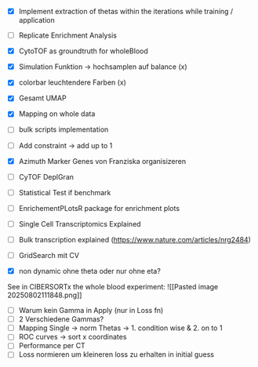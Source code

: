 - [x] Implement extraction of thetas within the iterations while training / application
- [ ] Replicate Enrichment Analysis 
- [x] CytoTOF as groundtruth for wholeBlood
- [x] Simulation Funktion -> hochsamplen auf balance  (x)
- [x] colorbar leuchtendere Farben (x)
- [x] Gesamt UMAP
- [x] Mapping on whole data
- [ ] bulk scripts implementation 
- [ ] Add constraint -> add up to 1
- [x] Azimuth Marker Genes von Franziska organisizeren
- [ ] CyTOF DeplGran
- [ ] Statistical Test if benchmark
- [ ] EnrichementPLotsR package for enrichment plots
- [ ] Single Cell Transcriptomics Explained
- [ ] Bulk transcription explained (https://www.nature.com/articles/nrg2484)
- [ ] GridSearch mit CV
- [x] non dynamic ohne theta oder nur ohne eta?


See in CIBERSORTx the whole blood experiment: 
![[Pasted image 20250802111848.png]]

- [ ] Warum kein Gamma in Apply (nur in Loss fn)
- [ ] 2 Verschiedene Gammas?
- [ ] Mapping Single -> norm Thetas -> 1. condition wise &  2. on to 1
- [ ] ROC curves -> sort x coordinates
- [ ] Performance per CT
- [ ] Loss normieren um kleineren loss zu erhalten in initial guess
